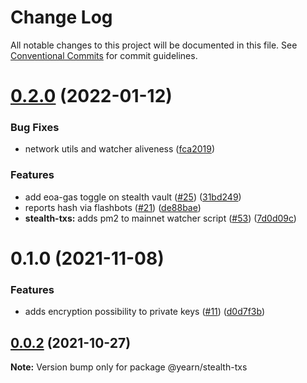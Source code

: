 # Change Log

All notable changes to this project will be documented in this file.
See [Conventional Commits](https://conventionalcommits.org) for commit guidelines.

# [0.2.0](https://github.com/yearn/hardhat-monorepo/compare/@yearn/stealth-txs@0.1.0...@yearn/stealth-txs@0.2.0) (2022-01-12)


### Bug Fixes

* network utils and watcher aliveness ([fca2019](https://github.com/yearn/hardhat-monorepo/commit/fca2019d5ba68db207a3524a878518dc8b39f9c1))


### Features

* add eoa-gas toggle on stealth vault ([#25](https://github.com/yearn/hardhat-monorepo/issues/25)) ([31bd249](https://github.com/yearn/hardhat-monorepo/commit/31bd249ccd7b575235211dad447a856457e5427a))
* reports hash via flashbots ([#21](https://github.com/yearn/hardhat-monorepo/issues/21)) ([de88bae](https://github.com/yearn/hardhat-monorepo/commit/de88bae1623e4749f5c15bc72500f23665920a55))
* **stealth-txs:** adds pm2 to mainnet watcher script ([#53](https://github.com/yearn/hardhat-monorepo/issues/53)) ([7d0d09c](https://github.com/yearn/hardhat-monorepo/commit/7d0d09ccc0183a2e9e5ce146e9456924ea16e06a))





# 0.1.0 (2021-11-08)


### Features

* adds encryption possibility to private keys ([#11](https://github.com/yearn/hardhat-monorepo/issues/11)) ([d0d7f3b](https://github.com/yearn/hardhat-monorepo/commit/d0d7f3b7191d15bc134d429105272e895fae7b06))





## [0.0.2](https://github.com/yearn/stealth-txs/compare/@yearn/stealth-txs@0.0.1...@yearn/stealth-txs@0.0.2) (2021-10-27)

**Note:** Version bump only for package @yearn/stealth-txs
